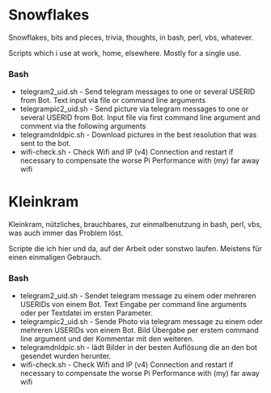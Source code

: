﻿# Snowflakes
Snowflakes, bits and pieces, trivia, thoughts, in bash, perl, vbs, whatever.

Scripts which i use at work, home, elsewhere. Mostly for a single use.

### Bash
* telegram2_uid.sh - Send telegram messages to one or several USERID from Bot. Text input via file or command line arguments
* telegrampic2_uid.sh - Send picture via telegram messages to one or several USERID from Bot. Input file via first command line argument and comment via the following arguments 
* telegramdnldpic.sh - Download pictures in the best resolution that was sent to the bot.
* wifi-check.sh - Check Wifi and IP (v4) Connection and restart if necessary to compensate the worse Pi Performance with (my) far away wifi

# Kleinkram
Kleinkram, nützliches, brauchbares, zur einmalbenutzung in bash, perl, vbs, was auch immer das Problem löst. 

Scripte die ich hier und da, auf der Arbeit oder sonstwo laufen. Meistens für einen einmaligen Gebrauch.

### Bash
* telegram2_uid.sh - Sendet telegram message zu einem oder mehreren USERIDs von einem Bot. Text Eingabe per command line arguments oder per Textdatei im ersten Parameter.
* telegrampic2_uid.sh - Sende Photo via telegram message zu einem oder mehreren USERIDs von einem Bot. Bild Übergabe per erstem command line argument und der Kommentar mit den weiteren. 
* telegramdnldpic.sh - lädt Bilder in der besten Auflösung die an den bot gesendet wurden herunter.
* wifi-check.sh - Check Wifi and IP (v4) Connection and restart if necessary to compensate the worse Pi Performance with (my) far away wifi
